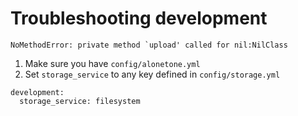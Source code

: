 # Troubleshooting development

```
NoMethodError: private method `upload' called for nil:NilClass
```

1. Make sure you have `config/alonetone.yml`
2. Set `storage_service` to any key defined in `config/storage.yml`

```
development:
  storage_service: filesystem
```

